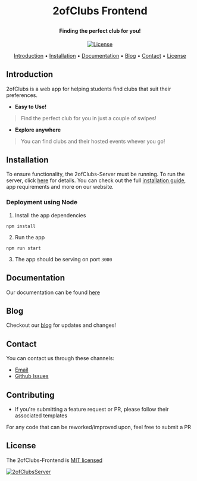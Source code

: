 <h1 align="center">
  <p align="center">2ofClubs Frontend</p>
  <h4 align="center">Finding the perfect club for you!</h4>
  <a href="https://2ofClubs.app><img src="https://avatars3.githubusercontent.com/u/64863952?s=400&u=293c427becbc89d1388ece6182462f14ad81d3a5&v=4" alt="2ofClubs"></a>
</h1>
<p align="center">
  <a href="#License" alt="License"><img src="https://img.shields.io/badge/license-MIT-blue.svg" alt="License"/></a>
</p>

<p align="center">
  <a href="#introduction">Introduction</a> •
  <a href="#installation">Installation</a> •
  <a href="#documentation">Documentation</a> •
  <a href="#blog">Blog</a> •
  <a href="#contact">Contact</a> •
  <a href="#license">License</a>
</p>

## Introduction
2ofClubs is a web app for helping students find clubs that suit their preferences.

- **Easy to Use!**
> Find the perfect club for you in just a couple of swipes!

- **Explore anywhere**
> You can find clubs and their hosted events whever you go!

## Installation
To ensure functionality, the 2ofClubs-Server must be running. To run the server, click [here](https://github.com/2ofClubsApp/2ofclubs-server) for details. You can check out the full [installation guide](https://2ofclubs.app/docs/installation), app requirements and more on our website.

### Deployment using Node

1. Install the app dependencies

```
npm install
```

2. Run the app

```
npm run start
```

3. The app should be serving on port `3000`


## Documentation
Our documentation can be found [here](https://2ofclubs.app/docs)

## Blog
Checkout our [blog](https://2ofclubs.app/blog) for updates and changes!

## Contact
You can contact us through these channels:
- [Email](mailto:hello@2ofclubs.app)
- [Github Issues](https://github.com/2ofClubsApp/2ofclubs-frontend/issues)

## Contributing
- If you're submitting a feature request or PR, please follow their associated templates

For any code that can be reworked/improved upon, feel free to submit a PR
## License
The 2ofClubs-Frontend is [MIT licensed](./LICENSE)

<a href="https://2ofClubs.app"><img src="https://user-images.githubusercontent.com/41246112/83603397-5d4d6800-a542-11ea-9dcd-3916bc86474d.png" alt="2ofClubsServer"/>